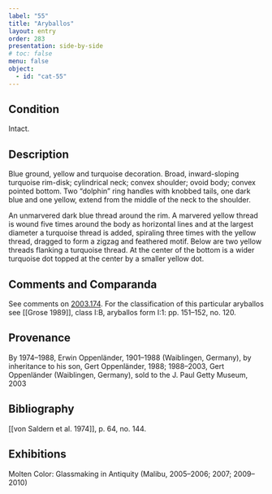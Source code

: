 ```yaml
---
label: "55"
title: "Aryballos"
layout: entry
order: 283
presentation: side-by-side
# toc: false
menu: false
object:
  - id: "cat-55"
---
```


## Condition

Intact.

## Description

Blue ground, yellow and turquoise decoration. Broad, inward-sloping turquoise rim-disk; cylindrical neck; convex shoulder; ovoid body; convex pointed bottom. Two “dolphin” ring handles with knobbed tails, one dark blue and one yellow, extend from the middle of the neck to the shoulder.

An unmarvered dark blue thread around the rim. A marvered yellow thread is wound five times around the body as horizontal lines and at the largest diameter a turquoise thread is added, spiraling three times with the yellow thread, dragged to form a zigzag and feathered motif. Below are two yellow threads flanking a turquoise thread. At the center of the bottom is a wider turquoise dot topped at the center by a smaller yellow dot.

## Comments and Comparanda

See comments on [2003.174](#cat). For the classification of this particular aryballos see [[Grose 1989]], class I:B, aryballos form I:1: pp. 151–152, no. 120.

## Provenance

By 1974–1988, Erwin Oppenländer, 1901–1988 (Waiblingen, Germany), by inheritance to his son, Gert Oppenländer, 1988; 1988–2003, Gert Oppenländer (Waiblingen, Germany), sold to the J. Paul Getty Museum, 2003

## Bibliography

[[von Saldern et al. 1974]], p. 64, no. 144.

## Exhibitions

Molten Color: Glassmaking in Antiquity (Malibu, 2005–2006; 2007; 2009–2010)